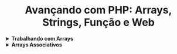 <h1 align="center">Avançando com PHP: Arrays, Strings, Função e Web</h1>

<details>
  <summary><strong>Trabalhando com Arrays</strong></summary>
  <br/>
  <ul>
    <li><a href="https://github.com/lucasrmagalhaes/learning-php/blob/main/php-avancando/listas.php">Lista de Dados</a></li>
    <li><a href="https://github.com/lucasrmagalhaes/learning-php/blob/main/php-avancando/loop-lista.php">Loops em Listas</a></li>
</details>

<details>
  <summary><strong>Arrays Associativos</strong></summary>
  <br/>
  <ul>
    <li><a href="#">Várias Informações</a></li>
    <li><a href="#">#</a></li>
    <li><a href="#">#</a></li>
    <li><a href="#">#</a></li>
</details>